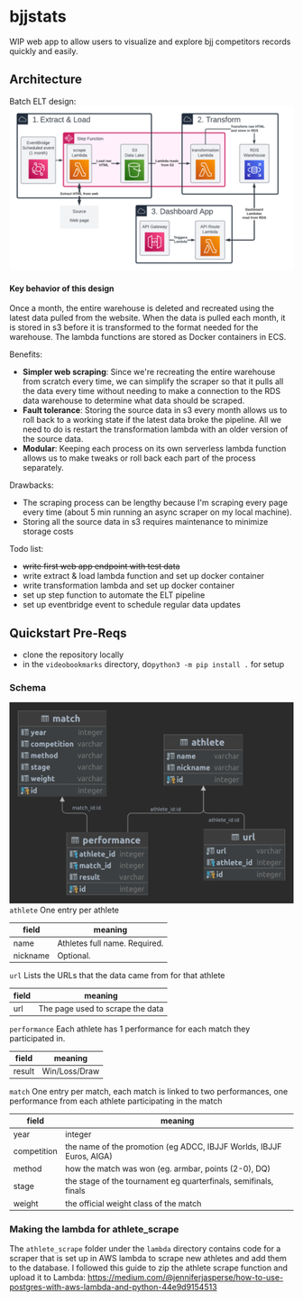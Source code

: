 # bjjstats
WIP web app to allow users to visualize and explore bjj competitors records quickly and easily.

## Architecture
Batch ELT design:
![Alt text](img/bjjstats-system-design.png)
#### Key behavior of this design
Once a month, the entire warehouse is deleted and recreated using the 
latest data pulled from the website. When the data is pulled each month, 
it is stored in s3 before it is transformed to the format needed for 
the warehouse. The lambda functions are stored as Docker containers in ECS.

Benefits:
- **Simpler web scraping**: Since we're recreating the entire warehouse from scratch every time, 
we can simplify the scraper so that it pulls all the data every time without
needing to make a connection to the RDS data warehouse to determine what data
should be scraped.
- **Fault tolerance**: Storing the source data in s3 every month allows us to roll back to a working
state if the latest data broke the pipeline. All we need to do is restart the 
transformation lambda with an older version of the source data.
- **Modular**: Keeping each process on its own serverless lambda function allows
us to make tweaks or roll back each part of the process separately.

Drawbacks:
- The scraping process can be lengthy because I'm scraping every page
every time (about 5 min running an async scraper on my local machine).
- Storing all the source data in s3 requires maintenance to minimize storage
costs



Todo list:
- ~~write first web app endpoint with test data~~
- write extract & load lambda function and set up docker container
- write transformation lambda and set up docker container
- set up step function to automate the ELT pipeline
- set up eventbridge event to schedule regular data updates



## Quickstart Pre-Reqs

 - clone the repository locally
 - in the `videobookmarks` directory, 
do`python3 -m pip install .` for setup

### Schema
![Alt text](img/schema.png)
`athlete` One entry per athlete

| field    | meaning                       |
|----------|-------------------------------|
| name     | Athletes full name. Required. |
| nickname | Optional.           |

`url` Lists the URLs that the data came from for that athlete

| field    | meaning                          |
|----------|----------------------------------|
| url      | The page used to scrape the data |

`performance` Each athlete has 1 performance for each match they participated in.

| field  | meaning                     |
|--------|-----------------------------|
| result | Win/Loss/Draw               |


`match` One entry per match, each match is linked to two performances, 
one performance from each athlete participating in the match

| field       | meaning                                                              |
|-------------|----------------------------------------------------------------------|
| year        | integer                                                              |
| competition | the name of the promotion (eg ADCC, IBJJF Worlds, IBJJF Euros, AIGA) |
| method      | how the match was won (eg. armbar, points (2-0), DQ)                 |
| stage       | the stage of the tournament eg quarterfinals, semifinals, finals     |
| weight      | the official weight class of the match                               |




### Making the lambda for athlete_scrape
The `athlete_scrape` folder under the `lambda` directory contains code for a scraper 
that is set up in AWS lambda to scrape new athletes and add them to the database.
I followed this guide to zip the athlete scrape function and upload it to Lambda:
https://medium.com/@jenniferjasperse/how-to-use-postgres-with-aws-lambda-and-python-44e9d9154513
